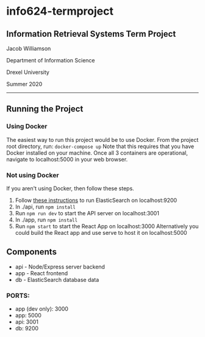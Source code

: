 # info624-termproject
## Information Retrieval Systems Term Project
Jacob Williamson

Department of Information Science

Drexel University

Summer 2020

---

## Running the Project
### Using Docker
The easiest way to run this project would be to use Docker. From the project root directory, run: `docker-compose up`  Note that this requires that you have Docker installed on your machine. 
Once all 3 containers are operational, navigate to localhost:5000 in your web browser.
### Not using Docker
If you aren't using Docker, then follow these steps.
1. Follow [these instructions](https://www.elastic.co/guide/en/elasticsearch/reference/current/getting-started-install.html) to run ElasticSearch on localhost:9200 
2. In ./api, run `npm install`
3. Run `npm run dev` to start the API server on localhost:3001
4. In ./app, run `npm install`
5. Run `npm start` to start the React App on localhost:3000
Alternatively you could build the React app and use serve to host it on localhost:5000

## Components
- api - Node/Express server backend
- app - React frontend
- db - ElasticSearch database data

### PORTS:
- app (dev only): 3000
- app: 5000
- api: 3001
- db: 9200
